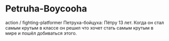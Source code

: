# Petruha-Boycooha
action / fighting-platformer
Петруха-бойцуха:
Пётру 13 лет. Когда он стал самым крутым в классе он решил что хочет стать самым крутым в мире и пошёл добиваться этого.
